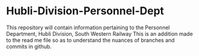 # Hubli-Division-Personnel-Dept
This repository will contain information pertaining to the Personnel Department, Hubli Division, South Western Railway
This is an addition made to the read me file so as to understand the nuances of branches and commits in github.
